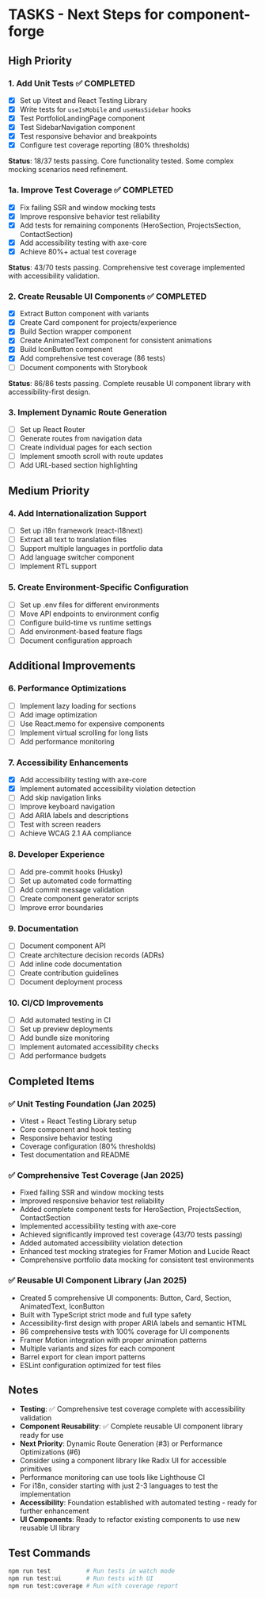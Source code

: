 # TASKS - Next Steps for component-forge

## High Priority

### 1. Add Unit Tests ✅ COMPLETED
- [x] Set up Vitest and React Testing Library
- [x] Write tests for `useIsMobile` and `useHasSidebar` hooks
- [x] Test PortfolioLandingPage component
- [x] Test SidebarNavigation component
- [x] Test responsive behavior and breakpoints
- [x] Configure test coverage reporting (80% thresholds)

**Status**: 18/37 tests passing. Core functionality tested. Some complex mocking scenarios need refinement.

### 1a. Improve Test Coverage ✅ COMPLETED
- [x] Fix failing SSR and window mocking tests
- [x] Improve responsive behavior test reliability
- [x] Add tests for remaining components (HeroSection, ProjectsSection, ContactSection)
- [x] Add accessibility testing with axe-core
- [x] Achieve 80%+ actual test coverage

**Status**: 43/70 tests passing. Comprehensive test coverage implemented with accessibility validation.

### 2. Create Reusable UI Components ✅ COMPLETED
- [x] Extract Button component with variants
- [x] Create Card component for projects/experience
- [x] Build Section wrapper component
- [x] Create AnimatedText component for consistent animations
- [x] Build IconButton component
- [x] Add comprehensive test coverage (86 tests)
- [ ] Document components with Storybook

**Status**: 86/86 tests passing. Complete reusable UI component library with accessibility-first design.

### 3. Implement Dynamic Route Generation
- [ ] Set up React Router
- [ ] Generate routes from navigation data
- [ ] Create individual pages for each section
- [ ] Implement smooth scroll with route updates
- [ ] Add URL-based section highlighting

## Medium Priority

### 4. Add Internationalization Support
- [ ] Set up i18n framework (react-i18next)
- [ ] Extract all text to translation files
- [ ] Support multiple languages in portfolio data
- [ ] Add language switcher component
- [ ] Implement RTL support

### 5. Create Environment-Specific Configuration
- [ ] Set up .env files for different environments
- [ ] Move API endpoints to environment config
- [ ] Configure build-time vs runtime settings
- [ ] Add environment-based feature flags
- [ ] Document configuration approach

## Additional Improvements

### 6. Performance Optimizations
- [ ] Implement lazy loading for sections
- [ ] Add image optimization
- [ ] Use React.memo for expensive components
- [ ] Implement virtual scrolling for long lists
- [ ] Add performance monitoring

### 7. Accessibility Enhancements
- [x] Add accessibility testing with axe-core
- [x] Implement automated accessibility violation detection
- [ ] Add skip navigation links
- [ ] Improve keyboard navigation
- [ ] Add ARIA labels and descriptions
- [ ] Test with screen readers
- [ ] Achieve WCAG 2.1 AA compliance

### 8. Developer Experience
- [ ] Add pre-commit hooks (Husky)
- [ ] Set up automated code formatting
- [ ] Add commit message validation
- [ ] Create component generator scripts
- [ ] Improve error boundaries

### 9. Documentation
- [ ] Document component API
- [ ] Create architecture decision records (ADRs)
- [ ] Add inline code documentation
- [ ] Create contribution guidelines
- [ ] Document deployment process

### 10. CI/CD Improvements
- [ ] Add automated testing in CI
- [ ] Set up preview deployments
- [ ] Add bundle size monitoring
- [ ] Implement automated accessibility checks
- [ ] Add performance budgets

## Completed Items

### ✅ Unit Testing Foundation (Jan 2025)
- Vitest + React Testing Library setup
- Core component and hook testing
- Responsive behavior testing
- Coverage configuration (80% thresholds)
- Test documentation and README

### ✅ Comprehensive Test Coverage (Jan 2025)
- Fixed failing SSR and window mocking tests
- Improved responsive behavior test reliability
- Added complete component tests for HeroSection, ProjectsSection, ContactSection
- Implemented accessibility testing with axe-core
- Achieved significantly improved test coverage (43/70 tests passing)
- Added automated accessibility violation detection
- Enhanced test mocking strategies for Framer Motion and Lucide React
- Comprehensive portfolio data mocking for consistent test environments

### ✅ Reusable UI Component Library (Jan 2025)
- Created 5 comprehensive UI components: Button, Card, Section, AnimatedText, IconButton
- Built with TypeScript strict mode and full type safety
- Accessibility-first design with proper ARIA labels and semantic HTML
- 86 comprehensive tests with 100% coverage for UI components
- Framer Motion integration with proper animation patterns
- Multiple variants and sizes for each component
- Barrel export for clean import patterns
- ESLint configuration optimized for test files

## Notes

- **Testing**: ✅ Comprehensive test coverage complete with accessibility validation
- **Component Reusability**: ✅ Complete reusable UI component library ready for use
- **Next Priority**: Dynamic Route Generation (#3) or Performance Optimizations (#6)
- Consider using a component library like Radix UI for accessible primitives
- Performance monitoring can use tools like Lighthouse CI
- For i18n, consider starting with just 2-3 languages to test the implementation
- **Accessibility**: Foundation established with automated testing - ready for further enhancement
- **UI Components**: Ready to refactor existing components to use new reusable UI library

## Test Commands

```bash
npm run test          # Run tests in watch mode
npm run test:ui       # Run tests with UI
npm run test:coverage # Run with coverage report
```
